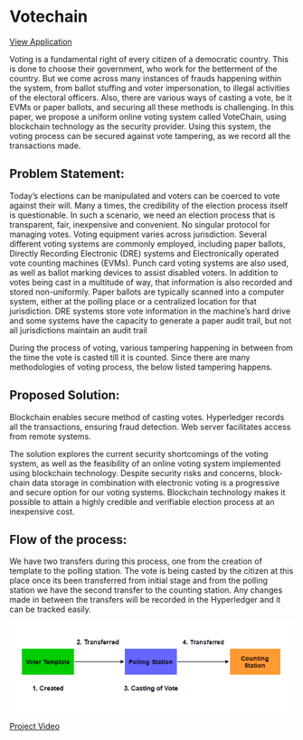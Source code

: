 **Votechain**   
=============


[View Application](http://ec2-52-53-177-15.us-west-1.compute.amazonaws.com:8080)


Voting is a fundamental right of every citizen of a democratic country. This is done to choose their government, who work for the betterment of the country. But we come across many instances of frauds happening within the system, from ballot stuffing and voter impersonation, to illegal activities of the electoral officers. Also, there are various ways of casting a vote, be it EVMs or paper ballots, and securing all these methods is challenging. In this paper, we propose a uniform online voting system called VoteChain, using blockchain technology as the security provider. Using this system, the voting process can be secured against vote tampering, as we record all the transactions made. 

**Problem Statement:**
----------------------

Today’s elections can be manipulated and voters can be coerced to vote against their will. Many a times, the credibility of the election process itself is questionable. In such a scenario, we need an election process that is transparent, fair, inexpensive and convenient. No singular protocol for managing votes. Voting equipment varies across jurisdiction. Several different voting systems are commonly employed, including paper ballots, Directly Recording Electronic (DRE) systems and Electronically operated vote counting machines (EVMs). Punch card voting systems are also used, as well as ballot marking devices to assist disabled voters. In addition to votes being cast in a multitude of way, that information is also recorded and stored non-uniformly. Paper ballots are typically scanned into a computer system, either at the polling place or a centralized location for that jurisdiction. DRE systems store vote information in the machine’s hard drive and some systems have the capacity to generate a paper audit trail, but not all jurisdictions maintain an audit trail

During the process of voting, various tampering happening in between from the time the vote is casted till it is counted. Since there are many methodologies of voting process, the below listed tampering happens.

**Proposed Solution:**
----------------------

Blockchain enables secure method of casting votes. Hyperledger records all the transactions, ensuring fraud detection. Web server facilitates access from remote systems.

  The solution explores the current security shortcomings of the voting system, as well as the feasibility of an online voting system implemented using blockchain technology. Despite security risks and concerns, block-chain data storage in combination with electronic voting is a progressive and secure option for our voting systems. Blockchain technology makes it possible to attain a highly credible and verifiable election process at an inexpensive cost. 

**Flow of the process:**
------------------------

We have two transfers during this process, one from the creation of template to the polling station. The vote is being casted by the citizen at this place once its been transferred from initial stage and from the polling station we have the second transfer to the counting station. Any changes made in between the transfers will be recorded in the Hyperledger and it can be tracked easily. 

![Votechain Flow](/Flow.png)

[Project Video](https://www.youtube.com/watch?v=yXVksS4U2a0)
